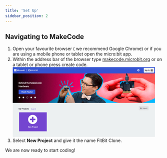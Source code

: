 ```yaml
---
title: 'Set Up'
sidebar_position: 2
---
```


## Navigating to MakeCode

1. Open your favourite browser ( we recommend Google Chrome) or if you are using a mobile phone or tablet open the micro:bit app.
2. Within the address bar of the browser type [makecode.microbit.org](https://makecode.microbit.org/) or on a tablet or phone press create code.
   ![MakeCode website preview](./img/MakeCodeWebsite.png)
3. Select **New Project** and give it the name FitBit Clone.

We are now ready to start coding!